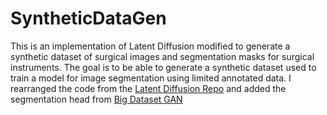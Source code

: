 # SyntheticDataGen

This is an implementation of Latent Diffusion modified to generate a synthetic dataset of
surgical images and segmentation masks for surgical instruments. The goal is to be able to generate a synthetic dataset used to train a model for image segmentation using limited annotated data. I rearranged the code from
the [Latent Diffusion Repo](https://github.com/CompVis/latent-diffusion) and added the segmentation head from
[Big Dataset GAN](https://github.com/nv-tlabs/bigdatasetgan_code)